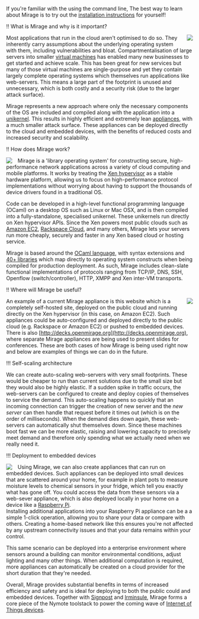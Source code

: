 If you're familiar with the using the 
command line, The best way to learn about Mirage is to try out the 
[installation instructions](http://openmirage.org/wiki/install) for yourself!

!! What is Mirage and why is it important? 

<a href="http://www.berndnaut.nl/images/NimbusNP3web.jpg"><img style="float:right; margin-left: 15px; margin-bottom: 15px;" src="/graphics/nimbus-np3-smilde.jpg"></img></a>

Most applications that run in the cloud aren't optimised to do so.  They 
inherently carry assumptions about the underlying operating system with 
them, including vulnerabilities and bloat. 
Compartmentalisation of large servers into smaller 
[virtual machines](http://en.wikipedia.org/wiki/Virtual_machine) has 
enabled many new businesses to get started and achieve scale.  This has been 
great for new services but many of those virtual machines are single-purpose 
and yet they contain largely complete operating systems which themselves run 
applications like web-servers.  This means a large part of the footprint is 
unused and unnecessary, which is both costly and a security risk (due to the 
larger attack surface).

Mirage represents a new approach where only the necessary components of the 
OS are included and compiled along with the application into a 
[unikernel](http://nymote.org/docs/2013-asplos-mirage.pdf).
This results in highly efficient and extremely lean 
[appliances](http://en.wikipedia.org/wiki/Virtual_appliance), with a 
much smaller attack surface.  These appliances can be deployed directly to 
the cloud and embedded devices, with the benefits of reduced costs and 
increased security and scalability.

!! How does Mirage work?

<a href="http://www.xenproject.org/developers/teams/hypervisor.html"><img style="float:left; margin-right: 15px;" src="/graphics/Xen-Panda-Ecosystem-1.png"></img></a>

Mirage is a 'library operating system' for constructing secure, high-performance network 
applications across a variety of cloud computing and mobile platforms. It 
works by treating the 
[Xen hypervisor](http://www.xenproject.org/developers/teams/hypervisor.html)
as a stable hardware platform, allowing us to focus on high-performance 
protocol implementations without worrying about having to support the 
thousands of device drivers found in a traditional OS.

Code can be developed in a high-level functional programming language (OCaml)
on a desktop OS such as Linux or Mac OSX, and is then compiled into a 
fully-standalone, specialised unikernel. These unikernels run directly 
on Xen hypervisor APIs. Since the Xen powers most public 
clouds such as [Amazon EC2](http://aws.amazon.com/ec2), 
[Rackspace Cloud](http://www.rackspace.com/cloud/), and many others, Mirage 
lets your servers run more cheaply, securely and faster in any Xen 
based cloud or hosting service.

Mirage is based around the [OCaml language](http://ocaml.org), with syntax extensions and 
[40+ libraries](https://github.com/mirage) which map directly to operating system constructs when being 
compiled for production deployment. As such, Mirage includes clean-slate 
functional implementations of protocols ranging from TCP/IP, DNS, SSH, 
Openflow (switch/controller), HTTP, XMPP and Xen inter-VM transports.


!! Where will Mirage be useful?

<a href="http://www.flickr.com/photos/radnezeoz/7343684238/"><img style="float:right; margin-left: 15px;" src="/graphics/cumulous-cruisin.jpg"></img></a>

An example of a current Mirage appliance is this website
which is a completely self-hosted site, deployed on the public cloud and 
running directly on the Xen hypervisor (in this case, on 
Amazon EC2). Such appliances could be auto-configured and deployed directly 
to the public cloud (e.g. Rackspace or Amazon EC2) or pushed to embedded 
devices. There is also 
[http://decks.openmirage.org](http://decks.openmirage.org), where separate 
Mirage appliances are being used to present slides for conferences.  These 
are both cases of how Mirage is being used right now and below are examples 
of things we can do in the future.

!!! Self-scaling architecture

We can create auto-scaling web-servers with very small footprints.  These 
would be cheaper to run than current solutions due to the small size but 
they would also be highly elastic.  If a sudden spike in traffic occurs, the 
web-servers can be configured to create and deploy copies of themselves to 
service the demand.  This auto-scaling happens so quickly that an incoming 
connection can trigger the creation of new server and the *new server* can 
then handle that request before it times out (which is on the order of 
milliseconds). When the demand dies down again, these web-servers can 
automatically shut themselves down. Since these machines boot fast we can be 
more elastic, raising and lowering capacity to precisely meet demand and 
therefore only spending what we actually need when we really need it.

!!! Deployment to embedded devices

<a href="http://www.flickr.com/photos/lukew/6171377827/"><img style="float:left; margin-right: 15px;" src="/graphics/device-love.jpg"></img></a>

Using Mirage, we can also create appliances that can run on embedded devices.
Such appliances can be deployed into small devices that are scattered 
around your home, for example in plant pots to measure moisture levels to 
chemical sensors 
in your fridge, which tell you exactly what has gone off.  You could access 
the data from these sensors via a web-sever appliance, which is also 
deployed locally in your home on a device like a 
[Raspberry Pi](http://www.raspberrypi.org).  
Installing additional applications into your Raspberry Pi appliance can be a 
a simple 1-click operation, allowing you to share your data or compare with 
others.  Creating a home-based network like this ensures you're not affected 
by any upstream connectivity issues and that your data remains within your 
control.  

This same scenario can be deployed into a enterprise environment where 
sensors around a building can monitor environmental conditions, adjust 
lighting and many other things.  When additional computation is required, 
more appliances can automatically be created on a cloud provider for the 
short duration that they're needed.

Overall, Mirage provides substantial benefits in terms of increased 
efficiency and safety and is ideal for deploying to both the public could 
and embedded devices.  Together with [Signpost](http://nymote.org/software/signpost) and [Irminsule](http://nymote.org/software/irminsule), Mirage 
forms a core piece of the Nymote toolstack to power the coming wave of 
[Internet of Things devices](http://en.wikipedia.org/wiki/Internet_of_Things).  
